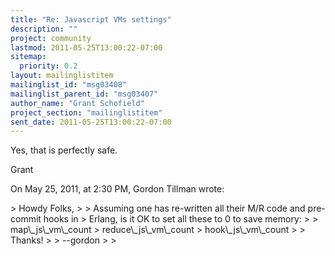 ```yaml
---
title: "Re: Javascript VMs settings"
description: ""
project: community
lastmod: 2011-05-25T13:00:22-07:00
sitemap:
  priority: 0.2
layout: mailinglistitem
mailinglist_id: "msg03408"
mailinglist_parent_id: "msg03407"
author_name: "Grant Schofield"
project_section: "mailinglistitem"
sent_date: 2011-05-25T13:00:22-07:00
---
```



Yes, that is perfectly safe.

Grant

On May 25, 2011, at 2:30 PM, Gordon Tillman wrote:

&gt; Howdy Folks,
&gt; 
&gt; Assuming one has re-written all their M/R code and pre-commit hooks in 
&gt; Erlang, is it OK to set all these to 0 to save memory:
&gt; 
&gt; map\\_js\\_vm\\_count
&gt; reduce\\_js\\_vm\\_count
&gt; hook\\_js\\_vm\\_count
&gt; 
&gt; Thanks!
&gt; 
&gt; --gordon
&gt; 
&gt; 
